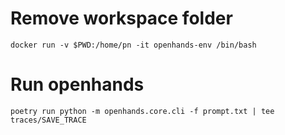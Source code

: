 # Remove workspace folder
`docker run -v $PWD:/home/pn -it openhands-env /bin/bash`

# Run openhands
`poetry run python -m openhands.core.cli -f prompt.txt | tee traces/SAVE_TRACE`
